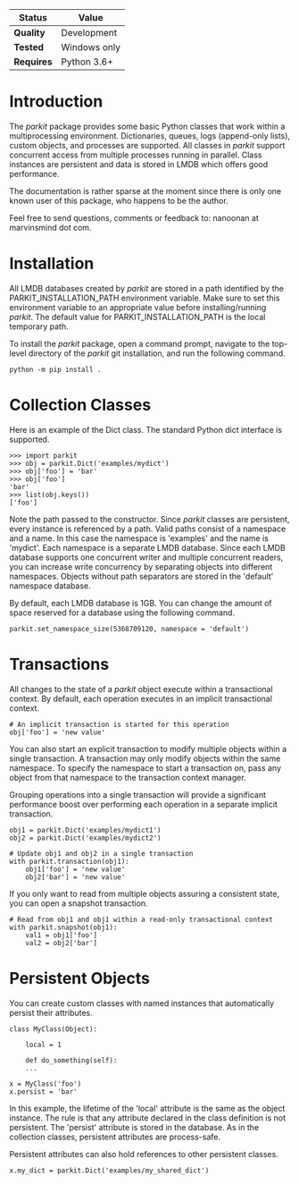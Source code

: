 Status | Value
---|---
**Quality** | Development
**Tested** | Windows only
**Requires** | Python 3.6+

# Introduction
The *parkit* package provides some basic Python classes that work within a multiprocessing environment. Dictionaries, queues, logs (append-only lists), custom objects, and processes are supported. All classes in *parkit* support concurrent access from multiple processes running in parallel. Class instances are persistent and data is stored in LMDB which offers good performance.

The documentation is rather sparse at the moment since there is only one known user of this package, who happens to be the author.

Feel free to send questions, comments or feedback to: nanoonan at marvinsmind dot com.

# Installation
All LMDB databases created by *parkit* are stored in a path identified by the PARKIT_INSTALLATION_PATH environment variable. Make sure to set this environment variable to an appropriate value before installing/running *parkit*. The default value for PARKIT_INSTALLATION_PATH is the local temporary path.

To install the *parkit* package, open a command prompt, navigate to the top-level directory of the *parkit* git installation, and run the following command.
```
python -m pip install .
```

# Collection Classes
Here is an example of the Dict class. The standard Python dict interface is supported.
```
>>> import parkit
>>> obj = parkit.Dict('examples/mydict')
>>> obj['foo'] = 'bar'
>>> obj['foo']
'bar'
>>> list(obj.keys())
['foo']
```
Note the path passed to the constructor. Since *parkit* classes are persistent, every instance is referenced by a path. Valid paths consist of a namespace and a name. In this case the namespace is 'examples' and the name is 'mydict'. Each namespace is a separate LMDB database. Since each LMDB database supports one concurrent writer and multiple concurrent readers, you can increase write concurrency by separating objects into different namespaces. Objects without path separators are stored in the 'default' namespace database.

By default, each LMDB database is 1GB. You can change the amount of space reserved for a database using the following command.
```
parkit.set_namespace_size(5368709120, namespace = 'default')
```

# Transactions

All changes to the state of a *parkit* object execute within a transactional context. By default, each operation executes in an
implicit transactional context.

```
# An implicit transaction is started for this operation
obj['foo'] = 'new value'
```

You can also start an explicit transaction to modify multiple objects within a single transaction. A transaction may only modify objects within the same namespace. To specify the namespace to start a transaction on, pass any object from that namespace to the transaction context manager.

Grouping operations into a single transaction will provide a significant performance boost over performing each operation in a separate implicit transaction. 

```
obj1 = parkit.Dict('examples/mydict1')
obj2 = parkit.Dict('examples/mydict2')

# Update obj1 and obj2 in a single transaction
with parkit.transaction(obj1):
    obj1['foo'] = 'new value'
    obj2['bar'] = 'new value'
```

If you only want to read from multiple objects assuring a consistent state, you can open a snapshot transaction.

```
# Read from obj1 and obj1 within a read-only transactional context
with parkit.snapshot(obj1):
    val1 = obj1['foo']
    val2 = obj2['bar']
```

# Persistent Objects
You can create custom classes with named instances that automatically persist their attributes.
```
class MyClass(Object):

    local = 1

    def do_something(self):
    ...

x = MyClass('foo')
x.persist = 'bar'
```
In this example, the lifetime of the 'local' attribute is the same as the object instance. The rule is that any attribute declared in the class definition is not persistent. The 'persist' attribute is stored in the database. As in the collection classes, persistent attributes are process-safe.

Persistent attributes can also hold references to other persistent classes.
```
x.my_dict = parkit.Dict('examples/my_shared_dict')
```
